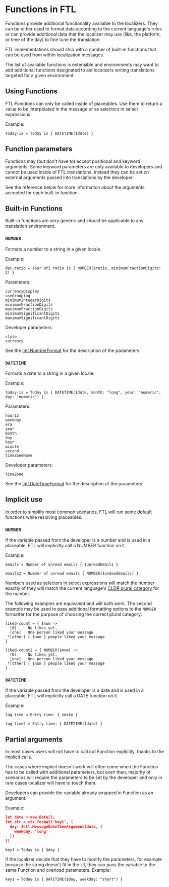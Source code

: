 Functions in FTL
================

Functions provide additional functionality available to the localizers. They
can be either used to format data according to the current language's rules or
can provide additional data that the localizer may use (like, the platform, or
time of the day) to fine tune the translation.

FTL implementations should ship with a number of built-in functions that can be
used from within localization messages.

The list of available functions is extensible and environments may want to add
additional functions designated to aid localizers writing translations targeted
for a given environment.

Using Functions
---------------

FTL Functions can only be called inside of placeables. Use them to return
a value to be interpolated in the message or as selectors in select
expressions.

Example:

    today-is = Today is { DATETIME($date) }

Function parameters
-------------------

Functions may (but don't have to) accept positional and keyword arguments. Some
keyword parameters are only available to developers and cannot be used inside
of FTL translations. Instead they can be set on external arguments passed into
translations by the developer.

See the reference below for more information about the arguments accepted for
each built-in function.

Built-in Functions
------------------

Built-in functions are very generic and should be applicable to any translation
environment.

### `NUMBER`

Formats a number to a string in a given locale.

Example:

    dpi-ratio = Your DPI ratio is { NUMBER($ratio, minimumFractionDigits: 2) }

Parameters:

    currencyDisplay
    useGrouping
    minimumIntegerDigits
    minimumFractionDigits
    maximumFractionDigits
    minimumSignificantDigits
    maximumSignificantDigits

Developer parameters:

    style
    currency

See the
[Intl.NumberFormat](https://developer.mozilla.org/en-US/docs/Web/JavaScript/Reference/Global_Objects/NumberFormat)
for the description of the parameters.

### `DATETIME`

Formats a date to a string in a given locale.

Example:

    today-is = Today is { DATETIME($date, month: "long", year: "numeric", day: "numeric") }

Parameters:

    hour12
    weekday
    era
    year
    month
    day
    hour
    minute
    second
    timeZoneName

Developer parameters:

    timeZone

See the [Intl.DateTimeFormat](https://developer.mozilla.org/en-US/docs/Web/JavaScript/Reference/Global_Objects/DateTimeFormat) for the description of the parameters.

Implicit use
------------

In order to simplify most common scenarios, FTL will run some default functions
while resolving placeables.

### `NUMBER`

If the variable passed from the developer is a number and is used in
a placeable, FTL will implicitly call a NUMBER function on it.

Example:

    emails = Number of unread emails { $unreadEmails }

    emails2 = Number of unread emails { NUMBER($undeadEmails) }

Numbers used as selectors in select expressions will match the number exactly
of they will match the current language's [CLDR plural
category](http://www.unicode.org/cldr/charts/30/supplemental/language_plural_rules.html)
for the number.

The following examples are equivalent and will both work. The second example
may be used to pass additional formatting options to the `NUMBER` formatter for
the purpose of choosing the correct plural category:

    liked-count = { $num ->
      [0]     No likes yet.
      [one]   One person liked your message
     *[other] { $num } people liked your message
    }

    liked-count2 = { NUMBER($num) ->
      [0]     No likes yet.
      [one]   One person liked your message
     *[other] { $num } people liked your message
    }

### `DATETIME`  

If the variable passed from the developer is a date and is used in a placeable,
FTL will implicitly call a DATE function on it.

Example:

    log-time = Entry time: { $date }

    log-time2 = Entry time: { DATETIME($date) }

Partial arguments
-----------------

In most cases users will not have to call out Function explicitly, thanks to
the implicit calls.

The cases where implicit doesn't work will often come when the Function has to
be called with additional parameters, but even then, majority of scenarios will
require the parameters to be set by the developer and only in rare cases
localizer will have to touch them.

Developers can provide the variable already wrapped in Function as an argument.

Example:

```json
let date = new Date();
let str = ctx.format('key1', {
  day: Intl.MessageDateTimeArgument(date, {
    weekday: 'long'
  })
})
```
```
key1 = Today is { $day }
```

If the localizer decide that they have to modify the parameters, for example
because the string doesn't fit in the UI, they can pass the variable to the
same Function and overload parameters. Example:
```
key1 = Today is { DATETIME($day, weekday: "short") }

```
